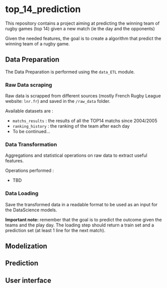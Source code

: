 # top_14_prediction
This repository contains a project aiming at predicting the winning team of rugby games (top 14) given a new match (ie the day and the opponents)

Given the needed features, the goal is to create a algorithm that predict the winning team of a rugby game.

## Data Preparation
The Data Preparation is performed using the `data_ETL` module.

### Raw Data scraping
Raw data is scrapped from different sources (mostly French Rugby League website: `lnr.fr`) and saved in the `/raw_data` folder.

Available datasets are :
- `matchs_results` : the results of all the TOP14 matchs since 2004/2005 
- `ranking_history` : the ranking of the team after each day
- To be continued...

### Data Transformation
Aggregations and statistical operations on raw data to extract useful features.

Operations performed :
- TBD

### Data Loading
Save the transformed data in a readable format to be used as an input for the DataScience models.

**Important note:** remember that the goal is to predict the outcome given the teams and the play day.
The loading step should return a train set and a prediction set (at least 1 line for the next match).


## Modelization



## Prediction



## User interface